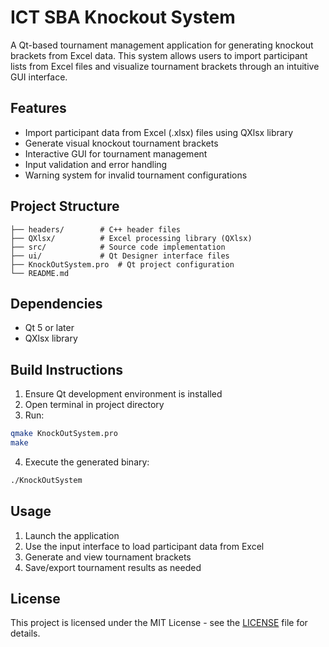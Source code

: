 # ICT SBA Knockout System

A Qt-based tournament management application for generating knockout brackets from Excel data. This system allows users to import participant lists from Excel files and visualize tournament brackets through an intuitive GUI interface.

## Features

- Import participant data from Excel (.xlsx) files using QXlsx library
- Generate visual knockout tournament brackets
- Interactive GUI for tournament management
- Input validation and error handling
- Warning system for invalid tournament configurations

## Project Structure

```
├── headers/        # C++ header files
├── QXlsx/          # Excel processing library (QXlsx)
├── src/            # Source code implementation
├── ui/             # Qt Designer interface files
├── KnockOutSystem.pro  # Qt project configuration
└── README.md
```

## Dependencies

- Qt 5 or later
- QXlsx library

## Build Instructions

1. Ensure Qt development environment is installed
2. Open terminal in project directory
3. Run:

```bash
qmake KnockOutSystem.pro
make
```

4. Execute the generated binary:

```bash
./KnockOutSystem
```

## Usage

1. Launch the application
2. Use the input interface to load participant data from Excel
3. Generate and view tournament brackets
4. Save/export tournament results as needed

## License

This project is licensed under the MIT License - see the [LICENSE](LICENSE) file for details.

